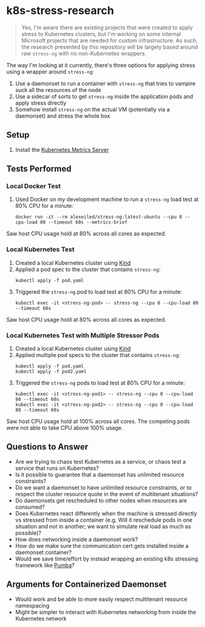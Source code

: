# k8s-stress-research

> Yes, I'm aware there are existing projects that were created to apply stress to Kubernetes clusters, but I'm working on some internal Microsoft projects that are needed for custom infrastructure. As such, the research presented by this repository will be largely based around raw `stress-ng` with no non-Kubernetes wrappers.

The way I'm looking at it currently, there's three options for applying stress using a wrapper around `stress-ng`:
1. Use a daemonset to run a container with `stress-ng` that tries to vampire suck all the resources of the node
1. Use a sidecar of sorts to get `stress-ng` inside the application pods and apply stress directly
1. Somehow install `stress-ng` on the actual VM (potentially via a daemonset) and stress the whole box

## Setup

1. Install the [Kubernetes Metrics Server](https://github.com/kubernetes-sigs/metrics-server#requirements)

## Tests Performed

### Local Docker Test

1. Used Docker on my development machine to run a `stress-ng` load test at 80% CPU for a minute:
	```
	docker run -it --rm alexeiled/stress-ng:latest-ubuntu --cpu 0 --cpu-load 80 --timeout 60s --metrics-brief
	```

Saw host CPU usage hold at 80% across all cores as expected.

### Local Kubernetes Test

1. Created a local Kubernetes cluster using [Kind](https://github.com/kubernetes-sigs/kind)
1. Applied a pod spec to the cluster that contains `stress-ng`:
	```
	kubectl apply -f pod.yaml
	```
1. Triggered the `stress-ng` pod to load test at 80% CPU for a minute:
	```
	kubectl exec -it <stress-ng-pod> -- stress-ng --cpu 0 --cpu-load 80 --timeout 60s
	```

Saw host CPU usage hold at 80% across all cores as expected.

### Local Kubernetes Test with Multiple Stressor Pods

1. Created a local Kubernetes cluster using [Kind](https://github.com/kubernetes-sigs/kind)
1. Applied multiple pod specs to the cluster that contains `stress-ng`:
	```
	kubectl apply -f pod.yaml
	kubectl apply -f pod2.yaml
	```
1. Triggered the `stress-ng` pods to load test at 80% CPU for a minute:
	```
	kubectl exec -it <stress-ng-pod1> -- stress-ng --cpu 0 --cpu-load 80 --timeout 60s
	kubectl exec -it <stress-ng-pod2> -- stress-ng --cpu 0 --cpu-load 80 --timeout 60s
	```

Saw host CPU usage hold at 100% across all cores. The competing pods were not able to take CPU above 100% usage.

## Questions to Answer

- Are we trying to chaos test Kubernetes as a service, or chaos test a service that runs on Kubernetes?
- Is it possible to guarantee that a daemonset has unlimited resource constraints?
- Do we want a daemonset to have unlimited resource constraints, or to respect the cluster resource quote in the event of multitenant situations?
- Do daemonsets get rescheduled to other nodes when resources are consumed?
- Does Kubernetes react differently when the machine is stressed directly vs stressed from inside a container (e.g. Will it reschedule pods in one situation and not in another; we want to simulate real load as much as possible)?
- How does networking inside a daemonset work?
- How do we make sure the communication cert gets installed inside a daemonset container?
- Would we save time/effort by instead wrapping an existing k8s stressing framework like [Pumba](https://github.com/alexei-led/pumba)?

## Arguments for Containerized Daemonset

- Would work and be able to more easily respect multitenant resource namespacing
- Might be simpler to interact with Kubernetes networking from inside the Kubernetes network
